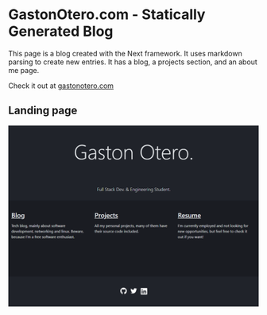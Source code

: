 # GastonOtero.com - Statically Generated Blog

This page is a blog created with the Next framework. It uses markdown parsing to create new entries. It has a blog, a projects section, and an about me page.

Check it out at [gastonotero.com](https://gastonotero.com)

## Landing page

![landing](landing_page.png)
